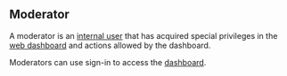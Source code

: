<!--
SPDX-FileCopyrightText: 2021 Andre 'Staltz' Medeiros

SPDX-License-Identifier: CC-BY-4.0
-->

## Moderator

A moderator is an [internal user](Internal%20user.md) that has acquired special privileges in the [web dashboard](../Setup/Web%20Dashboard.md) and actions allowed by the dashboard.

Moderators can use sign-in to access the [dashboard](../Setup/Web%20Dashboard.md).